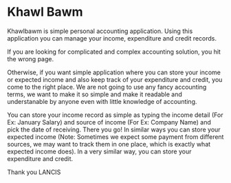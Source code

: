 Khawl Bawm
==========

Khawlbawm is simple personal accounting application. Using this application you can manage your income, expenditure and credit records.

If you are looking for complicated and complex accounting solution, you hit the wrong page.

Otherwise, if you want simple application where you can store your income or expected income and also keep track of your expenditure and credit, you come to the right place. We are not going to use any fancy accounting terms, we want to make it so simple and make it readable and understanable by anyone even with little knowledge of accounting.

You can store your income record as simple as typing the income detail (For Ex: January Salary) and source of income (For Ex: Company Name) and pick the date of receiving. There you go! In similar ways you can store your expected income (Note: Sometimes we expect some payment from different sources, we may want to track them in one place, which is exactly what expected income does). In a very similar way, you can store your expenditure and credit.

Thank you
LANCIS
